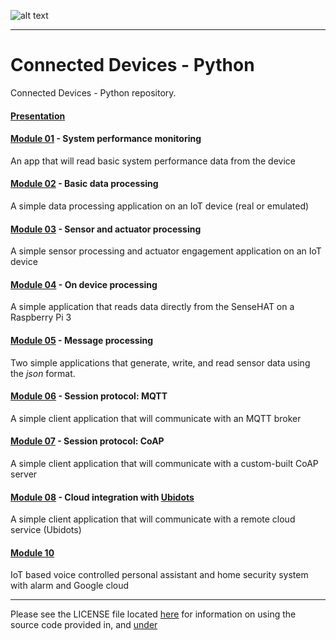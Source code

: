 ![alt text](https://img.shields.io/github/license/Adhira-Deogade/cd-github-python.svg)
____
# Connected Devices - Python

Connected Devices - Python repository.
#### [Presentation](https://bit.ly/34nojhU)

#### [Module 01](https://github.com/Adhira-Deogade/cd-github-python/tree/master/apps/labs/module01) - System performance monitoring
An app that will read basic system performance data from the device

#### [Module 02](https://github.com/Adhira-Deogade/cd-github-python/tree/master/apps/labs/module02) - Basic data processing
A simple data processing application on an IoT device (real or emulated)

#### [Module 03](https://github.com/Adhira-Deogade/cd-github-python/tree/master/apps/labs/module03) - Sensor and actuator processing
A simple sensor processing and actuator engagement application on an IoT device

#### [Module 04](https://github.com/Adhira-Deogade/cd-github-python/tree/master/apps/labs/module04) - On device processing
A simple application that reads data directly from the SenseHAT on a Raspberry Pi 3

#### [Module 05](https://github.com/Adhira-Deogade/cd-github-python/tree/master/apps/labs/module05) - Message processing
Two simple applications that generate, write, and read sensor data using the _json_ format.

#### [Module 06](https://github.com/Adhira-Deogade/cd-github-python/tree/master/apps/labs/module06) - Session protocol: MQTT
A simple client application that will communicate with an MQTT broker

#### [Module 07](https://github.com/Adhira-Deogade/cd-github-python/tree/master/apps/labs/module07) - Session protocol: CoAP
A simple client application that will communicate with a custom-built CoAP server

#### [Module 08](https://github.com/Adhira-Deogade/cd-github-python/tree/master/apps/labs/module09) - Cloud integration with [Ubidots](https://ubidots.com/)
A simple client application that will communicate with a remote cloud service (Ubidots)

#### [Module 10](https://github.com/Adhira-Deogade/cd-github-python/tree/master/apps/labs/module10)
IoT based voice controlled personal assistant and home security system with alarm and Google cloud
____

Please see the LICENSE file located [here](https://github.com/Adhira-Deogade/cd-github-python/tree/master/apps/labbenchstudios) for information on using the source code provided in, and [under](https://github.com/Adhira-Deogade/cd-github-python/tree/master/apps/labbenchstudios)
